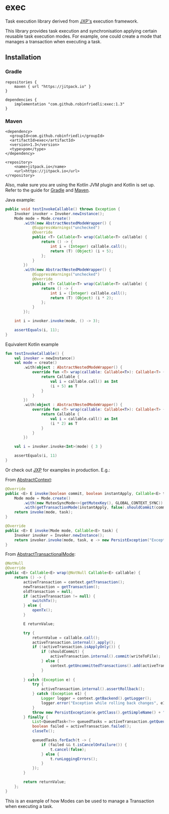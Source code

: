# exec

Task execution library derived from [JXP's](https://github.com/robinfriedli/JXP) execution framework.

This library provides task execution and synchronisation applying certain reusable task execution modes.
For example, one could create a mode that manages a transaction when executing a task.

## Installation
### Gradle
```
repositories {
    maven { url "https://jitpack.io" }
}

dependencies {
    implementation "com.github.robinfriedli:exec:1.3"
}
```

### Maven
```
<dependency>
  <groupId>com.github.robinfriedli</groupId>
  <artifactId>exec</artifactId>
  <version>1.3</version>
  <type>pom</type>
</dependency>

<repository>
    <name>jitpack.io</name>
    <url>https://jitpack.io</url>
</repository>
```

Also, make sure you are using the Kotlin JVM plugin and Kotlin is set up.
Refer to the guide for [Gradle](https://kotlinlang.org/docs/reference/using-gradle.html) and [Maven](https://kotlinlang.org/docs/reference/using-maven.html).

Java example:
```java
public void testInvokeCallable() throws Exception {
    Invoker invoker = Invoker.newInstance();
    Mode mode = Mode.create()
        .with(new AbstractNestedModeWrapper() {
            @SuppressWarnings("unchecked")
            @Override
            public <T> Callable<T> wrap(Callable<T> callable) {
                return () -> {
                    int i = (Integer) callable.call();
                    return (T) (Object) (i + 5);
                };
            }
        })
        .with(new AbstractNestedModeWrapper() {
            @SuppressWarnings("unchecked")
            @Override
            public <T> Callable<T> wrap(Callable<T> callable) {
                return () -> {
                    int i = (Integer) callable.call();
                    return (T) (Object) (i * 2);
                };
            }
        });

    int i = invoker.invoke(mode, () -> 3);

    assertEquals(i, 11);
}
```

Equivalent Kotlin example
```kotlin
fun testInvokeCallable() {
    val invoker = newInstance()
    val mode = create()
        .with(object : AbstractNestedModeWrapper() {
            override fun <T> wrap(callable: Callable<T>): Callable<T> {
                return Callable {
                    val i = callable.call() as Int
                    (i + 5) as T
                }
            }
        })
        .with(object : AbstractNestedModeWrapper() {
            override fun <T> wrap(callable: Callable<T>): Callable<T> {
                return Callable {
                    val i = callable.call() as Int
                    (i * 2) as T
                }
            }
        })

    val i = invoker.invoke<Int>(mode) { 3 }

    assertEquals(i, 11)
}
```

Or check out [JXP](https://github.com/robinfriedli/JXP) for examples in production. E.g.:

From [AbstractContext](https://github.com/robinfriedli/JXP/blob/master/src/main/java/net/robinfriedli/jxp/persist/AbstractContext.java#L350):
```java
@Override
public <E> E invoke(boolean commit, boolean instantApply, Callable<E> task) {
    Mode mode = Mode.create()
        .with(new MutexSyncMode<>(getMutexKey(), GLOBAL_CONTEXT_SYNC))
        .with(getTransactionMode(instantApply, false).shouldCommit(commit));
    return invoke(mode, task);
}

@Override
public <E> E invoke(Mode mode, Callable<E> task) {
    Invoker invoker = Invoker.newInstance();
    return invoker.invoke(mode, task, e -> new PersistException("Exception in task", e));
}
```
From [AbstractTransactionalMode](https://github.com/robinfriedli/JXP/blob/master/src/main/java/net/robinfriedli/jxp/exec/AbstractTransactionalMode.java):
```java
@NotNull
@Override
public <E> Callable<E> wrap(@NotNull Callable<E> callable) {
    return () -> {
        activeTransaction = context.getTransaction();
        newTransaction = getTransaction();
        oldTransaction = null;
        if (activeTransaction != null) {
            switchTx();
        } else {
            openTx();
        }

        E returnValue;

        try {
            returnValue = callable.call();
            activeTransaction.internal().apply();
            if (!activeTransaction.isApplyOnly()) {
                if (shouldCommit) {
                    activeTransaction.internal().commit(writeToFile);
                } else {
                    context.getUncommittedTransactions().add(activeTransaction);
                }
            }
        } catch (Exception e) {
            try {
                activeTransaction.internal().assertRollback();
            } catch (Exception e1) {
                Logger logger = context.getBackend().getLogger();
                logger.error("Exception while rolling back changes", e1);
            }
            throw new PersistException(e.getClass().getSimpleName() + " thrown while running task. Closing transaction.", e);
        } finally {
            List<QueuedTask<?>> queuedTasks = activeTransaction.getQueuedTasks();
            boolean failed = activeTransaction.failed();
            closeTx();

            queuedTasks.forEach(t -> {
                if (failed && t.isCancelOnFailure()) {
                    t.cancel(false);
                } else {
                    t.runLoggingErrors();
                }
            });
        }

        return returnValue;
    };
}
```
This is an example of how Modes can be used to manage a Transaction when executing a task.